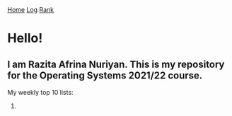 <div class="topnav">
  <a class="active" href="https://razitaa.github.io/os212">Home</a>
  <a href="https://razitaa.github.io/os212/TXT/mylog.txt">Log</a>
  <a href="TXT/myrank.txt">Rank</a>
</div>
<h1>Hello!</h1>
<h2>I am Razita Afrina Nuriyan. This is my repository for the Operating Systems 2021/22 course.</h2>
My weekly top 10 lists:
<ol>
  <li></li>
</ol>
